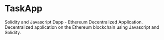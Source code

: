 # TaskApp
Solidity and Javascript Dapp - Ethereum Decentralized Application.
Decentralized application on the Ethereum blockchain using Javascript and Solidity.
